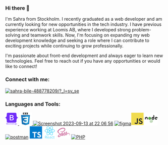### Hi there 👋

I'm Sahra from Stockholm. I recently graduated as a web developer and am currently looking for new opportunities in the tech industry. I have previous experience working at Loomis AB, where I developed strong problem-solving and teamwork skills. Now, I'm focusing on expanding my web development knowledge and seeking a role where I can contribute to exciting projects while continuing to grow professionally.

I'm passionate about front-end development and always eager to learn new technologies. Feel free to reach out if you have any opportunities or would like to connect!

<h3 align="left">Connect with me:</h3>
<p align="left">
<a href="https://www.linkedin.com/in/sarabile/" target="blank"><img align="center" src="https://raw.githubusercontent.com/rahuldkjain/github-profile-readme-generator/master/src/images/icons/Social/linked-in-alt.svg" alt="sahra-bile-488778209/?_l=sv_se" height="30" width="40" /></a>
</p>


<h3 align="left">Languages and Tools:</h3>
<p align="left"><a href="https://getbootstrap.com" target="_blank" rel="noreferrer"> <img src="https://raw.githubusercontent.com/devicons/devicon/master/icons/bootstrap/bootstrap-plain-wordmark.svg" alt="bootstrap" width="40" height="40"/> </a> <a href="https://www.w3schools.com/css/" target="_blank" rel="noreferrer"><img src="https://raw.githubusercontent.com/devicons/devicon/master/icons/css3/css3-original-wordmark.svg" alt="css3" width="40" height="40"/> </a>  <a href="https://www.mysql.com/" target="_blank" rel="noreferrer">
<img  width="40" height="40" alt="Screenshot 2023-09-13 at 22 06 56" src="https://github.com/Sahra-Bile/Sahra-Bile/assets/114146124/fb3d37bd-157d-4a85-ab10-87cbfbb8b995"></a> <a href="https://www.figma.com/" target="_blank" rel="noreferrer"><img src="https://www.vectorlogo.zone/logos/figma/figma-icon.svg" alt="figma" width="40" height="40"/></a ><a href="https://developer.mozilla.org/en-US/docs/Web/JavaScript" target="_blank" rel="noreferrer"><img src="https://raw.githubusercontent.com/devicons/devicon/master/icons/javascript/javascript-original.svg" alt="javascript" width="40" height="40"/></a> <a href="https://nodejs.org" target="_blank" rel="noreferrer"><img src="https://raw.githubusercontent.com/devicons/devicon/master/icons/nodejs/nodejs-original-wordmark.svg" alt="nodejs" width="40" height="40"/></a> <a href="https://postman.com" target="_blank" rel="noreferrer"><img src="https://www.vectorlogo.zone/logos/getpostman/getpostman-icon.svg" alt="postman" width="40" height="40"/></a>   <a href="https://www.typescriptlang.org/" target="_blank" rel="noreferrer"> <img src="https://raw.githubusercontent.com/devicons/devicon/master/icons/typescript/typescript-original.svg" alt="typescript" width="40" height="40"/></a> 
<a href="https://reactjs.org/" target="_blank" rel="noreferrer"> <img src="https://raw.githubusercontent.com/devicons/devicon/master/icons/react/react-original-wordmark.svg" alt="react" width="40" height="40"/></a> <a href="https://sass-lang.com" target="_blank" rel="noreferrer"><img src="https://raw.githubusercontent.com/devicons/devicon/master/icons/sass/sass-original.svg" alt="sass" width="40" height="40"/></a> <a href="https://phptherightway.com" target="_blank" rel="noreferrer"> <img src="https://github.com/Sahra-Bile/Sahra-Bile/assets/114146124/de9e6fd7-983d-445a-833d-ec0d12bfc97d" alt="PHP" width="40" height="40"/> </a>  </p> 
  
